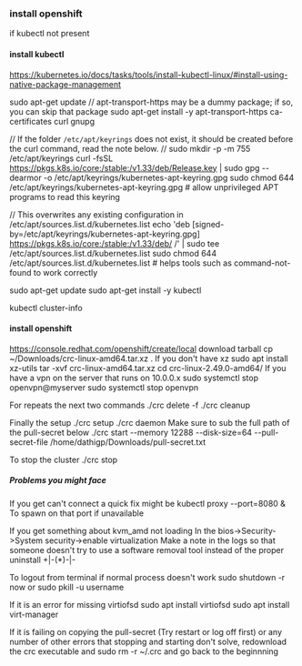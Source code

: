 ### install openshift

if kubectl not present 
#### install kubectl
https://kubernetes.io/docs/tasks/tools/install-kubectl-linux/#install-using-native-package-management

sudo apt-get update
// apt-transport-https may be a dummy package; if so, you can skip that package
sudo apt-get install -y apt-transport-https ca-certificates curl gnupg

// If the folder `/etc/apt/keyrings` does not exist, it should be created before the curl command, read the note below.
// sudo mkdir -p -m 755 /etc/apt/keyrings
curl -fsSL https://pkgs.k8s.io/core:/stable:/v1.33/deb/Release.key | sudo gpg --dearmor -o /etc/apt/keyrings/kubernetes-apt-keyring.gpg
sudo chmod 644 /etc/apt/keyrings/kubernetes-apt-keyring.gpg # allow unprivileged APT programs to read this keyring

// This overwrites any existing configuration in /etc/apt/sources.list.d/kubernetes.list
echo 'deb [signed-by=/etc/apt/keyrings/kubernetes-apt-keyring.gpg] https://pkgs.k8s.io/core:/stable:/v1.33/deb/ /' | sudo tee /etc/apt/sources.list.d/kubernetes.list
sudo chmod 644 /etc/apt/sources.list.d/kubernetes.list   # helps tools such as command-not-found to work correctly

sudo apt-get update
sudo apt-get install -y kubectl

kubectl cluster-info

#### install openshift
https://console.redhat.com/openshift/create/local
download tarball
cp ~/Downloads/crc-linux-amd64.tar.xz .
If you don't have xz
sudo apt install xz-utils
tar -xvf crc-linux-amd64.tar.xz
cd crc-linux-2.49.0-amd64/
If you have a vpn on the server that runs on 10.0.0.x
sudo systemctl stop openvpn@myserver
sudo systemctl stop openvpn

For repeats the next two commands
./crc delete -f
./crc cleanup

Finally the setup
./crc setup
./crc daemon
Make sure to sub the full path of the pull-secret below
./crc start --memory 12288 --disk-size=64 --pull-secret-file /home/dathigp/Downloads/pull-secret.txt

To stop the cluster
./crc stop

##### Problems you might face
If you get can't connect a quick fix might be 
kubectl proxy --port=8080 &
To spawn on that port if unavailable

If you get something about kvm_amd not loading 
In the bios->Security->System security->enable virtualization
Make a note in the logs so that someone doesn't try to use a software removal tool instead of the proper uninstall +|-(*)-|-

To logout from terminal if normal process doesn't work
sudo shutdown -r now 
or
sudo pkill -u username

If it is an error for missing virtiofsd
sudo apt install virtiofsd
sudo apt install virt-manager

If it is failing on copying the pull-secret (Try restart or log off first) or any number of other errors that stopping and starting don't solve, redownload the crc executable and 
sudo rm -r ~/.crc
and go back to the beginnning


